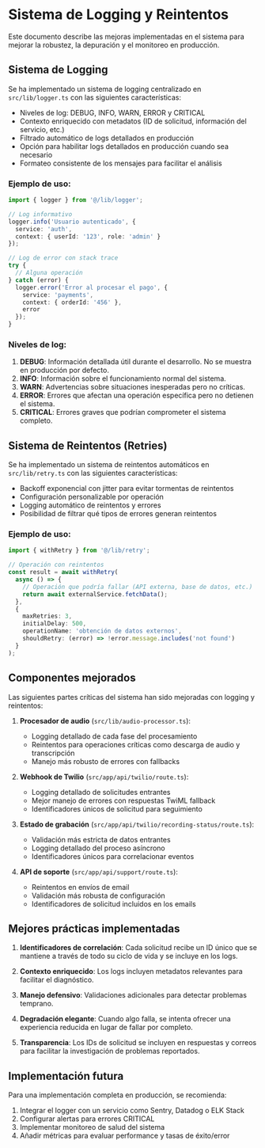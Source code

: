 # Sistema de Logging y Reintentos

Este documento describe las mejoras implementadas en el sistema para mejorar la robustez, la depuración y el monitoreo en producción.

## Sistema de Logging

Se ha implementado un sistema de logging centralizado en `src/lib/logger.ts` con las siguientes características:

- Niveles de log: DEBUG, INFO, WARN, ERROR y CRITICAL
- Contexto enriquecido con metadatos (ID de solicitud, información del servicio, etc.)
- Filtrado automático de logs detallados en producción
- Opción para habilitar logs detallados en producción cuando sea necesario
- Formateo consistente de los mensajes para facilitar el análisis

### Ejemplo de uso:

```typescript
import { logger } from '@/lib/logger';

// Log informativo
logger.info('Usuario autenticado', { 
  service: 'auth', 
  context: { userId: '123', role: 'admin' } 
});

// Log de error con stack trace
try {
  // Alguna operación
} catch (error) {
  logger.error('Error al procesar el pago', {
    service: 'payments',
    context: { orderId: '456' },
    error
  });
}
```

### Niveles de log:

1. **DEBUG**: Información detallada útil durante el desarrollo. No se muestra en producción por defecto.
2. **INFO**: Información sobre el funcionamiento normal del sistema.
3. **WARN**: Advertencias sobre situaciones inesperadas pero no críticas.
4. **ERROR**: Errores que afectan una operación específica pero no detienen el sistema.
5. **CRITICAL**: Errores graves que podrían comprometer el sistema completo.

## Sistema de Reintentos (Retries)

Se ha implementado un sistema de reintentos automáticos en `src/lib/retry.ts` con las siguientes características:

- Backoff exponencial con jitter para evitar tormentas de reintentos
- Configuración personalizable por operación
- Logging automático de reintentos y errores
- Posibilidad de filtrar qué tipos de errores generan reintentos

### Ejemplo de uso:

```typescript
import { withRetry } from '@/lib/retry';

// Operación con reintentos
const result = await withRetry(
  async () => {
    // Operación que podría fallar (API externa, base de datos, etc.)
    return await externalService.fetchData();
  },
  { 
    maxRetries: 3,
    initialDelay: 500,
    operationName: 'obtención de datos externos',
    shouldRetry: (error) => !error.message.includes('not found')
  }
);
```

## Componentes mejorados

Las siguientes partes críticas del sistema han sido mejoradas con logging y reintentos:

1. **Procesador de audio** (`src/lib/audio-processor.ts`):
   - Logging detallado de cada fase del procesamiento
   - Reintentos para operaciones críticas como descarga de audio y transcripción
   - Manejo más robusto de errores con fallbacks

2. **Webhook de Twilio** (`src/app/api/twilio/route.ts`):
   - Logging detallado de solicitudes entrantes
   - Mejor manejo de errores con respuestas TwiML fallback
   - Identificadores únicos de solicitud para seguimiento

3. **Estado de grabación** (`src/app/api/twilio/recording-status/route.ts`):
   - Validación más estricta de datos entrantes
   - Logging detallado del proceso asíncrono
   - Identificadores únicos para correlacionar eventos

4. **API de soporte** (`src/app/api/support/route.ts`):
   - Reintentos en envíos de email
   - Validación más robusta de configuración
   - Identificadores de solicitud incluidos en los emails

## Mejores prácticas implementadas

1. **Identificadores de correlación**: Cada solicitud recibe un ID único que se mantiene a través de todo su ciclo de vida y se incluye en los logs.

2. **Contexto enriquecido**: Los logs incluyen metadatos relevantes para facilitar el diagnóstico.

3. **Manejo defensivo**: Validaciones adicionales para detectar problemas temprano.

4. **Degradación elegante**: Cuando algo falla, se intenta ofrecer una experiencia reducida en lugar de fallar por completo.

5. **Transparencia**: Los IDs de solicitud se incluyen en respuestas y correos para facilitar la investigación de problemas reportados.

## Implementación futura

Para una implementación completa en producción, se recomienda:

1. Integrar el logger con un servicio como Sentry, Datadog o ELK Stack
2. Configurar alertas para errores CRITICAL
3. Implementar monitoreo de salud del sistema
4. Añadir métricas para evaluar performance y tasas de éxito/error 